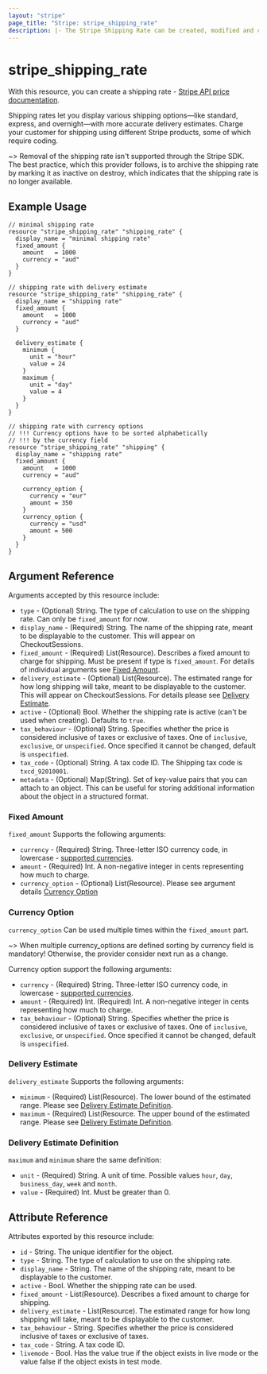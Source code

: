 ```yaml
---
layout: "stripe"
page_title: "Stripe: stripe_shipping_rate"
description: |- The Stripe Shipping Rate can be created, modified and configured by this resource.
---
```


# stripe_shipping_rate

With this resource, you can create a shipping rate - [Stripe API price documentation](https://stripe.com/docs/api/shipping_rates).


Shipping rates let you display various shipping options—like standard, express, and overnight—with more accurate delivery estimates. 
Charge your customer for shipping using different Stripe products, some of which require coding.

~> Removal of the shipping rate isn't supported through the Stripe SDK. The best practice, which this provider follows,
is to archive the shipping rate by marking it as inactive on destroy, which indicates that the shipping rate is no longer
available.

## Example Usage

```hcl
// minimal shipping rate
resource "stripe_shipping_rate" "shipping_rate" {
  display_name = "minimal shipping rate"
  fixed_amount {
    amount   = 1000
    currency = "aud"
  }
}

// shipping rate with delivery estimate
resource "stripe_shipping_rate" "shipping_rate" {
  display_name = "shipping rate"
  fixed_amount {
    amount   = 1000
    currency = "aud"
  }

  delivery_estimate {
    minimum {
      unit = "hour"
      value = 24
    }
    maximum {
      unit = "day"
      value = 4
    }
  }
}

// shipping rate with currency options
// !!! Currency options have to be sorted alphabetically 
// !!! by the currency field
resource "stripe_shipping_rate" "shipping" {
  display_name = "shipping rate"
  fixed_amount {
    amount   = 1000
    currency = "aud"
    
    currency_option {
      currency = "eur"
      amount = 350
    }
    currency_option {
      currency = "usd"
      amount = 500
    }
  }
}

```

## Argument Reference

Arguments accepted by this resource include:

* `type` - (Optional) String. The type of calculation to use on the shipping rate. Can only be `fixed_amount` for now.
* `display_name` - (Required) String. The name of the shipping rate, meant to be displayable to the customer. 
  This will appear on CheckoutSessions.
* `fixed_amount` - (Required) List(Resource). Describes a fixed amount to charge for shipping. 
   Must be present if type is `fixed_amount`. For details of individual arguments see [Fixed Amount](#fixed-amount).
* `delivery_estimate` - (Optional) List(Resource). The estimated range for how long shipping will take, 
   meant to be displayable to the customer. This will appear on CheckoutSessions. 
   For details please see [Delivery Estimate](#delivery-estimate).
* `active` - (Optional) Bool. Whether the shipping rate is active (can't be used when creating). Defaults to `true`.
* `tax_behaviour` - (Optional) String. Specifies whether the price is considered inclusive of taxes or exclusive of
  taxes. One of `inclusive`, `exclusive`, or `unspecified`. Once specified it cannot be changed, default is `unspecified`.
* `tax_code` - (Optional) String. A tax code ID. The Shipping tax code is `txcd_92010001`.
* `metadata` - (Optional) Map(String). Set of key-value pairs that you can attach to an object. This can be useful for
  storing additional information about the object in a structured format.

### Fixed Amount

`fixed_amount` Supports the following arguments:

* `currency` - (Required) String. Three-letter ISO currency code, in lowercase - [supported currencies](https://stripe.com/docs/currencies).
* `amount` - (Required) Int. A non-negative integer in cents representing how much to charge.
* `currency_option` - (Optional) List(Resource). Please see argument details [Currency Option](#currency-option)

### Currency Option

`currency_option` Can be used multiple times within the `fixed_amount` part.  

~> When multiple currency_options are defined sorting by currency field is mandatory! 
Otherwise, the provider consider next run as a change.

Currency option support the following arguments:

* `currency` - (Required) String. Three-letter ISO currency code, in lowercase - [supported currencies](https://stripe.com/docs/currencies).
* `amount` - (Required) Int. (Required) Int. A non-negative integer in cents representing how much to charge.
* `tax_behaviour` - (Optional) String. Specifies whether the price is considered inclusive of taxes or exclusive of
  taxes. One of `inclusive`, `exclusive`, or `unspecified`. Once specified it cannot be changed, default is `unspecified`.

### Delivery Estimate

`delivery_estimate` Supports the following arguments:

* `minimum` - (Required) List(Resource). The lower bound of the estimated range. 
  Please see [Delivery Estimate Definition](#delivery-estimate-definition).
* `maximum` - (Required) List(Resource. The upper bound of the estimated range.
  Please see [Delivery Estimate Definition](#delivery-estimate-definition).

### Delivery Estimate Definition

`maximum` and `minimum` share the same definition:

* `unit` - (Required) String. A unit of time. Possible values `hour`, `day`, `business_day`, `week` and `month`.
* `value` - (Required) Int. Must be greater than 0.

## Attribute Reference

Attributes exported by this resource include:

* `id` - String. The unique identifier for the object.
* `type` - String. The type of calculation to use on the shipping rate.
* `display_name` - String. The name of the shipping rate, meant to be displayable to the customer.
* `active` - Bool. Whether the shipping rate can be used.
* `fixed_amount` - List(Resource). Describes a fixed amount to charge for shipping.
* `delivery_estimate` - List(Resource). The estimated range for how long shipping will take, meant to be displayable to the customer.
* `tax_behaviour` - String. Specifies whether the price is considered inclusive of taxes or exclusive of taxes. 
* `tax_code` - String. A tax code ID.
* `livemode` - Bool. Has the value true if the object exists in live mode or the value false if the object exists in test mode.